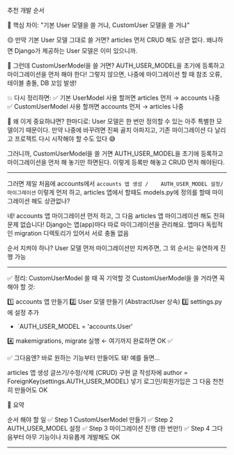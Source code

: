추천 개발 순서

🔑 핵심 차이:
"기본 User 모델을 쓸 거냐, CustomUser 모델을 쓸 거냐"

🟡 만약 기본 User 모델 그대로 쓸 거면?
articles 먼저 CRUD 해도 상관 없다.
왜냐하면 Django가 제공하는 User 모델은 이미 있으니까.

🔵 그런데 CustomUserModel을 쓸 거면?
AUTH_USER_MODEL을 초기에 등록하고 마이그레이션을 먼저 해야 한다!
그렇지 않으면, 나중에 마이그레이션 할 때 참조 오류, 테이블 충돌, DB 꼬임 발생!

💥 다시 정리하면:
✅ 기본 UserModel 사용 할꺼면	articles 먼저 → accounts 나중
✅ CustomUserModel 사용 할꺼면	accounts 먼저 → articles 나중

🧠 왜 이게 중요하냐면?
한마디로:
User 모델은 한 번만 정의할 수 있는 아주 특별한 모델이기 때문이다.
만약 나중에 바꾸려면 진짜 골치 아파지고, 기존 마이그레이션 다 날리고 프로젝트 다시 시작해야 할 수도 있다 😅

그러니까,  CustomUserModel을 쓸 거면 
AUTH_USER_MODEL을 초기에 등록하고 마이그레이션을 먼저 해 놓기만 하면된다.
이렇게 등록만 해놓고 CRUD 먼저 해야된다.

---
그러면 
제일 처음에 accounts에서 
`accounts 앱 생성 / 	AUTH_USER_MODEL 설정/ 	마이그레이션`
이렇게 먼저 하고,
articles 앱에서 할때도 models.py에 정의를 할때  마이그레이션 해도 상관없나?

네! accounts 앱 마이그레이션 먼저 하고, 그 다음 articles 앱 마이그레이션 해도 전혀 문제 없습니다!
Django는 앱(app)마다 따로 마이그레이션을 관리해요.
앱마다 독립적인 migration 디렉토리가 있어서 서로 충돌 없음

순서 지켜야 하나?
User 모델 먼저 마이그레이션만 지켜주면, 그 외 순서는 유연하게 진행 가능

---
✅ 정리: CustomUserModel 쓸 때 꼭 기억할 것
CustomUserModel을 쓸 거라면 꼭 해야 할 것:

1️⃣ accounts 앱 만들기
2️⃣ User 모델 만들기 (AbstractUser 상속)
3️⃣ settings.py에 설정 추가
- `AUTH_USER_MODEL = 'accounts.User'

4️⃣ makemigrations, migrate 실행 ← 여기까지 완료하면 OK ✅


✅ 그다음엔?
바로 원하는 기능부터 만들어도 돼! 예를 들면...

articles 앱 생성
글쓰기/수정/삭제 (CRUD) 구현
글 작성자에 author = ForeignKey(settings.AUTH_USER_MODEL) 넣기
로그인/회원가입은 그 다음 천천히 만들어도 OK

🔑 요약

순서	해야 할 일
✅ Step 1	CustomUserModel 만들기
✅ Step 2	AUTH_USER_MODEL 설정
✅ Step 3	마이그레이션 진행 (한 번만!)
✅ Step 4	그다음부터 아무 기능이나 자유롭게 개발해도 OK

---